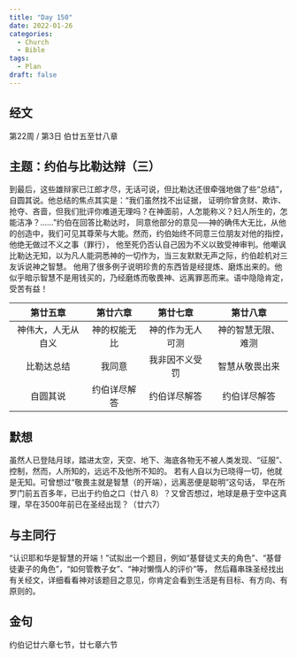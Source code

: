 ```yaml
---
title: "Day 150"
date: 2022-01-26
categories:
  - Church
  - Bible
tags:
  - Plan
draft: false
---
```


## 经文
第22周 / 第3日 伯廿五至廿八章

## 主题：约伯与比勒达辩（三）
到最后，这些雄辩家已江郎才尽，无话可说，但比勒达还很牵强地做了些“总结”，自圆其说。他总结的焦点其实是：“我们虽然找不出证据，
证明你曾贪财、欺诈、抢夺、吝啬，但我们批评你难道无理吗？在神面前，人怎能称义？妇人所生的，怎能洁净？……”约伯在回答比勒达时，
同意他部分的意见──神的确伟大无比，从他的创造中，我们可见其尊荣与大能。然而，约伯始终不同意三位朋友对他的指控，他绝无做过不义之事（罪行），
他至死仍否认自己因为不义以致受神审判。他嘲讽比勒达无知，以为凡人能洞悉神的一切作为，当三友默默无声之际，约伯趁机对三友诉说神之智慧。
他用了很多例子说明珍贵的东西皆是经提炼、磨炼出来的。他似乎暗示智慧不是用钱买的，乃经磨炼而敬畏神、远离罪恶而来。语中隐隐肯定，受苦有益！

|    第廿五章     |   第廿六章   |   第廿七章   |    第廿八章     |
|:-----------:|:--------:|:--------:|:-----------:|
|  神伟大，人无从自义  |  神的权能无比  | 神的作为无人可测 |  神的智慧无限、难测  |
|    比勒达总结    |   我同意    | 我非因不义受罚  |   智慧从敬畏出来   |
|    自圆其说     |  约伯详尽解答  |  约伯详尽解答  | 约伯详尽解答| 

## 默想
虽然人已登陆月球，踏进太空，天空、地下、海底各物无不被人类发现、“征服”、控制，然而，人所知的，远远不及他所不知的。
若有人自以为已晓得一切，他就是无知。可曾想过“敬畏主就是智慧（的开端），远离恶便是聪明”这句话，
早在所罗门前五百多年，已出于约伯之口（廿八  8）？又曾否想过，地球是悬于空中这真理，早在3500年前已在圣经出现？（廿六7）

## 与主同行
“认识耶和华是智慧的开端！”试拟出一个题目，例如“基督徒丈夫的角色”、“基督徒妻子的角色”，“如何管教子女”、“神对懒惰人的评价”等，
然后藉串珠圣经找出有关经文，详细看看神对该题目之意见，你肯定会看到生活是有目标、有方向、有原则的。

## 金句
约伯记廿六章七节，廿七章六节

[comment]: <> (## 附录)

